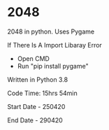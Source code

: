 # 2048
2048 in python. Uses Pygame

If There Is A Import Libaray Error
  - Open CMD
  - Run "pip install pygame"
 
Written in Python 3.8

Code Time: 15hrs 54min

Start Date - 250420

End Date - 290420
